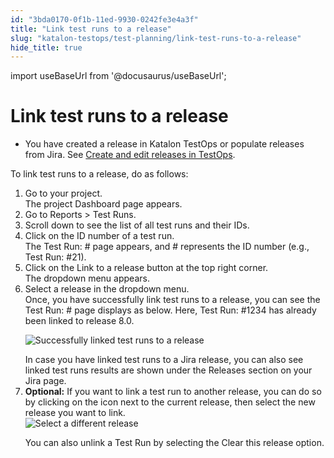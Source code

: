 ```yaml
---
id: "3bda0170-0f1b-11ed-9930-0242fe3e4a3f"
title: "Link test runs to a release"
slug: "katalon-testops/test-planning/link-test-runs-to-a-release"
hide_title: true
---
```

import useBaseUrl from '@docusaurus/useBaseUrl';


# <a id="task-843" class="anchor_top_offset"/><a id="ariaid-title1" class="anchor_top_offset"/>Link test runs to a release

<div xmlns="http://www.w3.org/1999/xhtml" className="section prereq p"><ul className="ul"><li className="li"><p className="p">You have created a release in <span className="ph">Katalon TestOps</span> or populate releases from Jira. See <a className="xref" href="/docs/legacy/katalon-testops/test-planning/create-and-edit-releases-in-testops">Create and edit releases in TestOps</a>. </p></li></ul></div>
<section xmlns="http://www.w3.org/1999/xhtml" className="section context">To link test runs to a release, do as follows:</section> 
<ol xmlns="http://www.w3.org/1999/xhtml" className="ol steps"><li className="li step stepexpand"><span className="ph cmd">Go to your project.</span><div className="itemgroup stepresult">The project <span className="ph uicontrol">Dashboard</span> page appears.</div></li><li className="li step stepexpand"><span className="ph cmd">Go to <span className="ph uicontrol">Reports</span> &gt; <span className="ph uicontrol">Test Runs</span>.</span></li><li className="li step stepexpand"><span className="ph cmd">Scroll down to see the list of all test runs and their IDs.</span></li><li className="li step stepexpand"><span className="ph cmd">Click on the ID number of a test run.</span><div className="itemgroup info">The <span className="ph uicontrol">Test Run: #</span> page appears, and <span className="ph uicontrol">#</span> represents the ID number (e.g., Test Run: #21).</div></li><li className="li step stepexpand"><span className="ph cmd">Click on the <span className="ph uicontrol">Link to a release</span> button at the top right corner.</span><div className="itemgroup stepresult">The dropdown menu appears.</div></li><li className="li step stepexpand"><span className="ph cmd">Select a release in the dropdown menu.</span><div className="itemgroup stepresult">Once, you have successfully link test runs to a release, you can see the <span className="ph uicontrol">Test Run: #</span> page displays as below. Here, <span className="ph uicontrol">Test Run: #1234</span> has already been linked to release <span className="ph uicontrol">8.0</span>.<p className="p"><img className="image" src={useBaseUrl("/9ac10cb0-0f1b-11ed-9930-0242fe3e4a3f.png")} alt="Successfully linked test runs to a release" /></p>In case you have linked test runs to a Jira release, you can also see linked   test runs results are shown under the <span className="ph uicontrol">Releases</span> section on your Jira page.</div></li><li className="li step stepexpand"><span className="ph cmd"><strong className="ph b">Optional:</strong> If you want to link a test run to another release, you can do so by  clicking on the icon next to the current release, then select the new release you want to link.</span><div className="itemgroup info"><img className="image" src={useBaseUrl("/b86b3240-0f1b-11ed-9930-0242fe3e4a3f.png")} alt="Select a different release" /></div><div className="itemgroup info"><p className="p">You can also unlink a Test Run by selecting the <span className="ph uicontrol">Clear this release</span> option.</p></div></li></ol> 
